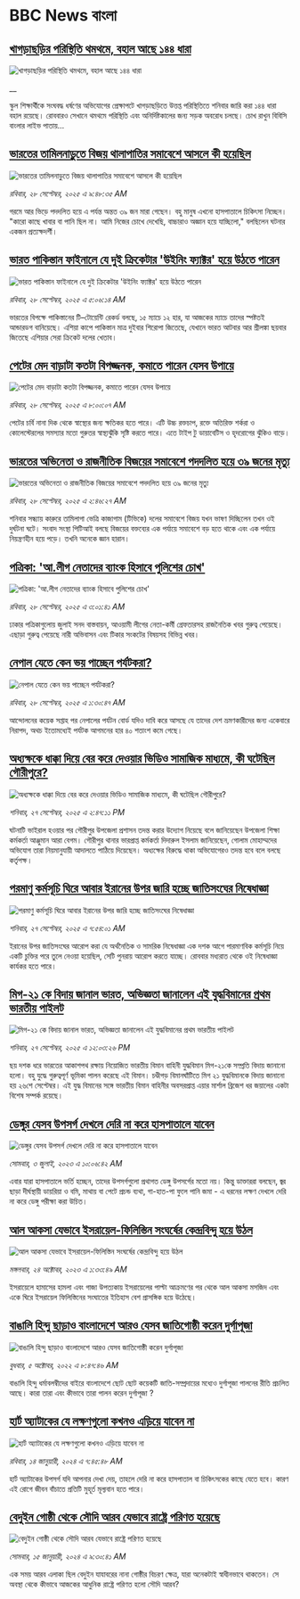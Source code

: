 # BBC News বাংলা## [খাগড়াছড়ির পরিস্থিতি থমথমে, বহাল আছে ১৪৪ ধারা](https://www.bbc.co.uk/bengali/live/c0q73549jvvt?at_medium=RSS&at_campaign=rss?at_campaign=githubrss)![খাগড়াছড়ির পরিস্থিতি থমথমে, বহাল আছে ১৪৪ ধারা](https://ichef.bbci.co.uk/ace/standard/240/cpsprodpb/d426/live/d2c131d0-9c62-11f0-b66e-67a4632b8ff2.jpg)__স্কুল শিক্ষার্থীকে সংঘবদ্ধ ধর্ষণের অভিযোগের প্রেক্ষাপটে খাগড়াছড়িতে উত্তপ্ত পরিস্থিতিতে শনিবার জারি করা ১৪৪ ধারা বহাল রয়েছে। রোববারও সেখানে থমথমে পরিস্থিতি এবং অনির্দিষ্টকালের জন্য সড়ক অবরোধ চলছে। চোখ রাখুন বিবিসি বাংলার লাইভ পাতায়...## [ভারতের তামিলনাড়ুতে বিজয় থালাপাতির সমাবেশে আসলে কী হয়েছিল](https://www.bbc.com/bengali/articles/c62zgwnpxy2o?at_medium=RSS&at_campaign=rss?at_campaign=githubrss)![ভারতের তামিলনাড়ুতে বিজয় থালাপাতির সমাবেশে আসলে কী হয়েছিল](https://ichef.bbci.co.uk/ace/ws/240/cpsprodpb/4545/live/44ac7b00-9c4b-11f0-82b3-31d97f4e1ffa.jpg)_রবিবার, ২৮ সেপ্টেম্বর, ২০২৫ এ ৯:৪৮:৩৫ AM_গরমে আর ভিড়ে পদদলিত হয়ে এ পর্যন্ত অন্তত ৩৯ জন মারা গেছেন। বহু মানুষ এখনাে হাসপাতালে চিকিৎসা নিচ্ছেন। "কারো কাছে খাবার বা পানি ছিল না। আমি নিজের চোখে দেখেছি, বাচ্চারাও অজ্ঞান হয়ে যাচ্ছিলো," বলছিলেন ঘটনার একজন প্রত্যক্ষদর্শী।## [ভারত পাকিস্তান ফাইনালে যে দুই ক্রিকেটার 'উইনিং ফ্যাক্টর' হয়ে উঠতে পারেন](https://www.bbc.com/bengali/articles/c3rvz8w4814o?at_medium=RSS&at_campaign=rss?at_campaign=githubrss)![ভারত পাকিস্তান ফাইনালে যে দুই ক্রিকেটার 'উইনিং ফ্যাক্টর' হয়ে উঠতে পারেন](https://ichef.bbci.co.uk/ace/ws/240/cpsprodpb/13a5/live/a24673a0-9bd9-11f0-a5d8-b7aec58e273f.jpg)_রবিবার, ২৮ সেপ্টেম্বর, ২০২৫ এ ৫:০৬:১৪ AM_ভারতের বিপক্ষে পাকিস্তানের টি–টোয়েন্টি রেকর্ড বলছে, ১৫ ম্যাচে ১২ হার, যা আজকের ম্যাচে তাদের স্পষ্টতই আন্ডারডগ বানিয়েছে। এশিয়া কাপে পাকিস্তান মাত্র দুইবার শিরোপা জিতেছে, যেখানে ভারত আটবার আর শ্রীলঙ্কা ছয়বার জিতেছে এশিয়ার সেরা ক্রিকেট দলের খেতাব।## [পেটের মেদ বাড়াটা কতটা বিপজ্জনক, কমাতে পারেন যেসব উপায়ে](https://www.bbc.com/bengali/articles/crev57jjddwo?at_medium=RSS&at_campaign=rss?at_campaign=githubrss)![পেটের মেদ বাড়াটা কতটা বিপজ্জনক, কমাতে পারেন যেসব উপায়ে](https://ichef.bbci.co.uk/ace/ws/240/cpsprodpb/5f2b/live/265c4bb0-774f-11f0-a20f-3b86f375586a.jpg)_রবিবার, ২৮ সেপ্টেম্বর, ২০২৫ এ ৮:০০:০৭ AM_পেটের চর্বি নানা দিক থেকে স্বাস্থ্যের জন্য ক্ষতিকর হতে পারে। এটি উচ্চ রক্তচাপ, রক্তে অতিরিক্ত শর্করা ও কোলেস্টেরলের সমস্যার মতো গুরুতর স্বাস্থ্যঝুঁকি সৃষ্টি করতে পারে। এতে টাইপ টু ডায়াবেটিস ও হৃদরোগের ঝুঁকিও বাড়ে।## [ভারতের অভিনেতা ও রাজনীতিক বিজয়ের সমাবেশে পদদলিত হয়ে ৩৯ জনের মৃত্যু](https://www.bbc.com/bengali/articles/cdjzm2438wno?at_medium=RSS&at_campaign=rss?at_campaign=githubrss)![ভারতের অভিনেতা ও রাজনীতিক বিজয়ের সমাবেশে পদদলিত হয়ে ৩৯ জনের মৃত্যু](https://ichef.bbci.co.uk/ace/ws/240/cpsprodpb/a4d6/live/0ea448b0-9c11-11f0-b741-177e3e2c2fc7.jpg)_রবিবার, ২৮ সেপ্টেম্বর, ২০২৫ এ ২:৪৬:২৭ AM_শনিবার সন্ধ্যায় কারুরে তামিলাগা ভেত্রি কাজাগাম (টিভিকে) দলের সমাবেশে বিজয় যখন ভাষণ দিচ্ছিলেন তখন ওই দুর্ঘটনা ঘটে। সংবাদ সংস্থা পিটিআই বলছে বিজয়ের বক্তব্যের এক পর্যায়ে সমাবেশে বড় হতে থাকে এবং এক পর্যায়ে নিয়ন্ত্রণহীন হয়ে পড়ে। তখনি অনেকে জ্ঞান হারান।## [পত্রিকা: 'আ.লীগ নেতাদের ব্যাংক হিসাবে পুলিশের চোখ'](https://www.bbc.com/bengali/articles/c7403dl1vjvo?at_medium=RSS&at_campaign=rss?at_campaign=githubrss)![পত্রিকা: 'আ.লীগ নেতাদের ব্যাংক হিসাবে পুলিশের চোখ'](https://ichef.bbci.co.uk/ace/ws/240/cpsprodpb/b7fd/live/dcad88b0-9c12-11f0-9e4d-596b7dbb7ada.jpg)_রবিবার, ২৮ সেপ্টেম্বর, ২০২৫ এ ৩:০১:৪১ AM_ঢাকার পত্রিকাগুলোয় জুলাই সনদ বাস্তবায়ন, আওয়ামী লীগের নেতা-কর্মী গ্রেফতারসহ রাজনৈতিক খবর গুরুত্ব পেয়েছে। এছাড়া গুরুত্ব পেয়েছে নারী অভিবাসন এবং টিকার সংকটের বিষয়সহ বিভিন্ন খবর।## [নেপাল যেতে কেন ভয় পাচ্ছেন পর্যটকরা?](https://www.bbc.com/bengali/articles/cvg41k70xwjo?at_medium=RSS&at_campaign=rss?at_campaign=githubrss)![নেপাল যেতে কেন ভয় পাচ্ছেন পর্যটকরা?](https://ichef.bbci.co.uk/ace/ws/240/cpsprodpb/d589/live/7a1384e0-9ad0-11f0-928c-71dbb8619e94.jpg)_রবিবার, ২৮ সেপ্টেম্বর, ২০২৫ এ ১:৩০:৪৭ AM_আন্দোলনের কয়েক সপ্তাহ পর নেপালের পর্যটন বোর্ড যদিও দাবি করে আসছে যে তাদের দেশ ভ্রমণকারীদের জন্য একেবারে নিরাপদ, অথচ ইতোমধ্যেই পর্যটক আগমনের হার ৪০ শতাংশ কমে গেছে।## [অধ্যক্ষকে ধাক্কা দিয়ে বের করে দেওয়ার ভিডিও সামাজিক মাধ্যমে, কী ঘটেছিল গৌরীপুরে?](https://www.bbc.com/bengali/articles/cx2j484gdgko?at_medium=RSS&at_campaign=rss?at_campaign=githubrss)![অধ্যক্ষকে ধাক্কা দিয়ে বের করে দেওয়ার ভিডিও সামাজিক মাধ্যমে, কী ঘটেছিল গৌরীপুরে?](https://ichef.bbci.co.uk/ace/ws/240/cpsprodpb/75ba/live/cf7473b0-9ba5-11f0-b7a8-4f368f70612e.jpg)_শনিবার, ২৭ সেপ্টেম্বর, ২০২৫ এ ২:৪৭:১১ PM_ঘটনাটি ভাইরাল হওয়ার পর গৌরীপুর উপজেলা প্রশাসন তদন্ত করার উদ্যোগ নিয়েছে বলে জানিয়েছেন উপজেলা শিক্ষা কর্মকর্তা আঞ্জুমান আরা বেগম। গৌরীপুর থানার ভারপ্রাপ্ত কর্মকর্তা দিদারুল ইসলাম জানিয়েছেন, গোলাম মোহাম্মদের অভিযোগ তারা নিয়মানুযায়ী আদালতে পাঠিয়ে দিয়েছেন। অধ্যক্ষের বিরুদ্ধে থাকা অভিযোগেরও তদন্ত হবে বলে বলছে কর্তৃপক্ষ।## [পরমাণু কর্মসূচি ঘিরে আবার ইরানের উপর জারি হচ্ছে জাতিসংঘের নিষেধাজ্ঞা](https://www.bbc.com/bengali/articles/c5yk4ylld0ko?at_medium=RSS&at_campaign=rss?at_campaign=githubrss)![পরমাণু কর্মসূচি ঘিরে আবার ইরানের উপর জারি হচ্ছে জাতিসংঘের নিষেধাজ্ঞা](https://ichef.bbci.co.uk/ace/ws/240/cpsprodpb/7321/live/45610dc0-9b76-11f0-92db-77261a15b9d2.jpg)_শনিবার, ২৭ সেপ্টেম্বর, ২০২৫ এ ৭:৫৪:০১ AM_ইরানের উপর জাতিসংঘের আরোপ করা যে অর্থনৈতিক ও সামরিক নিষেধাজ্ঞা এক দশক আগে পারমাণবিক কর্মসূচি নিয়ে একটি চুক্তির পরে তুলে নেওয়া হয়েছিল, সেটি পুনরায় আরোপ করতে যাচ্ছে। রোববার মধ্যরাত থেকে ওই নিষেধাজ্ঞা কার্যকর হতে পারে।## [মিগ-২১ কে বিদায় জানাল ভারত, অভিজ্ঞতা জানালেন এই যুদ্ধবিমানের প্রথম ভারতীয় পাইলট](https://www.bbc.com/bengali/articles/c059vj705qno?at_medium=RSS&at_campaign=rss?at_campaign=githubrss)![মিগ-২১ কে বিদায় জানাল ভারত, অভিজ্ঞতা জানালেন এই যুদ্ধবিমানের প্রথম ভারতীয় পাইলট](https://ichef.bbci.co.uk/ace/ws/240/cpsprodpb/d3a7/live/2c1ca060-9b83-11f0-b741-177e3e2c2fc7.jpg)_শনিবার, ২৭ সেপ্টেম্বর, ২০২৫ এ ১২:০৩:২৬ PM_ছয় দশক ধরে ভারতের আকাশপথ রক্ষায় নিয়োজিত ভারতীয় বিমান বাহিনী যুদ্ধবিমান মিগ-২১কে সম্প্রতি বিদায় জানানো হলো। বহু যুদ্ধে গুরুত্বপূর্ণ ভূমিকা পালন করেছে এই বিমান।
 চণ্ডীগড় বিমানঘাঁটিতে মিগ ২১ যুদ্ধবিমানকে বিদায় জানানো হয় ২৬শে সেপ্টেম্বর।  এই যুদ্ধ বিমানের সঙ্গে ভারতীয় বিমান বাহিনীর অবসরপ্রাপ্ত এয়ার মার্শাল ব্রিজেশ ধর জয়ালের একটা বিশেষ সম্পর্ক রয়েছে।## [ডেঙ্গুর যেসব উপসর্গ দেখলে দেরি না করে হাসপাতালে যাবেন](https://www.bbc.com/bengali/articles/c72xp58p435o?at_medium=RSS&at_campaign=rss?at_campaign=githubrss)![ডেঙ্গুর যেসব উপসর্গ দেখলে দেরি না করে হাসপাতালে যাবেন](https://ichef.bbci.co.uk/ace/ws/240/cpsprodpb/55de/live/89449250-1973-11ee-a5ed-f9fe36f3a415.jpg)_সোমবার, ৩ জুলাই, ২০২৩ এ ১০:০৬:৪২ AM_এবার যারা হাসপাতালে ভর্তি হচ্ছেন, তাদের উপসর্গগুলো  প্রথাগত ডেঙ্গু উপসর্গের মতো নয়। কিন্তু ডাক্তাররা বলছেন, জ্বর ছাড়া দীর্ঘস্থায়ী ডায়রিয়া ও বমি, মাথায় বা পেটে প্রচন্ড ব্যথা, গা-হাত-পা ফুলে পানি জমা - এ ধরনের লক্ষণ দেখলে দেরি না করে ডেঙ্গু পরীক্ষা করা উচিত।## [আল আকসা যেভাবে ইসরায়েল-ফিলিস্তিন সংঘর্ষের কেন্দ্রবিন্দু হয়ে উঠল](https://www.bbc.com/bengali/articles/cw9v2vr7jdpo?at_medium=RSS&at_campaign=rss?at_campaign=githubrss)![আল আকসা যেভাবে ইসরায়েল-ফিলিস্তিন সংঘর্ষের কেন্দ্রবিন্দু হয়ে উঠল](https://ichef.bbci.co.uk/ace/ws/240/cpsprodpb/29c7/live/de7fe310-71b0-11ee-b315-7d1db3f558c6.jpg)_মঙ্গলবার, ২৪ অক্টোবর, ২০২৩ এ ১:৩৩:৪৯ AM_ইসরায়েলে হামাসের হামলা এবং গাজা উপত্যকায় ইসরায়েলের পাল্টা আক্রমণের পর থেকে আল আকসা মসজিদ এবং একে ঘিরে ইসরায়েল ফিলিস্তিনের সংঘাতের ইতিহাস বেশ প্রাসঙ্গিক হয়ে উঠেছে।## [বাঙালি হিন্দু ছাড়াও বাংলাদেশে আরও যেসব জাতিগোষ্ঠী করেন দুর্গাপূজা](https://www.bbc.com/bengali/news-63121153?at_medium=RSS&at_campaign=rss?at_campaign=githubrss)![বাঙালি হিন্দু ছাড়াও বাংলাদেশে আরও যেসব জাতিগোষ্ঠী করেন দুর্গাপূজা](https://ichef.bbci.co.uk/ace/standard/240/cpsprodpb/85EF/production/_126978243_tripura.jpg)_বুধবার, ৫ অক্টোবর, ২০২২ এ ৮:৪৭:৪৬ AM_বাঙালি হিন্দু ধর্মাবলম্বীদের বাইরে বাংলাদেশে ছোট ছোট কয়েকটি জাতি-সম্প্রদায়ের মধ্যেও দুর্গাপূজা পালনের রীতি প্রচলিত আছে। কারা তারা এবং কীভাবে তারা পালন করেন দুর্গাপূজা ?## [হার্ট অ্যাটাকের যে লক্ষণগুলো কখনও এড়িয়ে যাবেন না](https://www.bbc.com/bengali/articles/c72yqzd5q1jo?at_medium=RSS&at_campaign=rss?at_campaign=githubrss)![হার্ট অ্যাটাকের যে লক্ষণগুলো কখনও এড়িয়ে যাবেন না](https://ichef.bbci.co.uk/ace/ws/240/cpsprodpb/d550/live/00b4c4d0-a31d-11ee-a161-25dd32717e28.jpg)_রবিবার, ১৪ জানুয়ারী, ২০২৪ এ ৭:৪৫:৪৮ AM_হার্ট অ্যাটাকের উপসর্গ যদি আপনার দেখা দেয়, তাহলে দেরি না করে হাসপাতাল বা চিকিৎসকের কাছে যেতে হবে। কারণ এই রোগে জীবন বাঁচাতে প্রতিটি মুহূর্ত মূল্যবান হতে পারে।## [বেদুইন গোষ্ঠী থেকে সৌদি আরব যেভাবে রাষ্ট্রে পরিণত হয়েছে](https://www.bbc.com/bengali/articles/cv245k80eyyo?at_medium=RSS&at_campaign=rss?at_campaign=githubrss)![বেদুইন গোষ্ঠী থেকে সৌদি আরব যেভাবে রাষ্ট্রে পরিণত হয়েছে](https://ichef.bbci.co.uk/ace/ws/240/cpsprodpb/a416/live/85d0e1a0-a226-11ee-bfd7-bb32476b6a5c.jpg)_সোমবার, ১৫ জানুয়ারী, ২০২৪ এ ৯:৩০:৪১ AM_এক সময় আরব এলাকা ছিল বেদুইন যাযাবরের নানা গোষ্ঠীর বিচরণ ক্ষেত্র, যারা অনেকটাই স্বাধীনভাবে থাকতেন। সে অবস্থা থেকে কীভাবে আজকের আধুনিক রাষ্ট্রে পরিণত হলো সৌদি আরব?